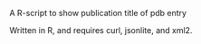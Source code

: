 A R-script to show publication title of pdb entry

Written in R, and requires curl, jsonlite, and xml2. 
